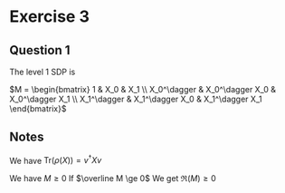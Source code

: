 # Exercise 3

## Question 1

The level 1 SDP is

$M = \begin{bmatrix}
1 & X_0 & X_1 \\
X_0^\dagger & X_0^\dagger X_0 & X_0^\dagger X_1 \\
X_1^\dagger & X_1^\dagger X_0 & X_1^\dagger X_1
\end{bmatrix}$

## Notes

We have $\text{Tr}(\rho(X))= v^\dagger X v$

We have $M \ge 0$
If $\overline M \ge 0$
We get $\Re(M) \ge 0$

